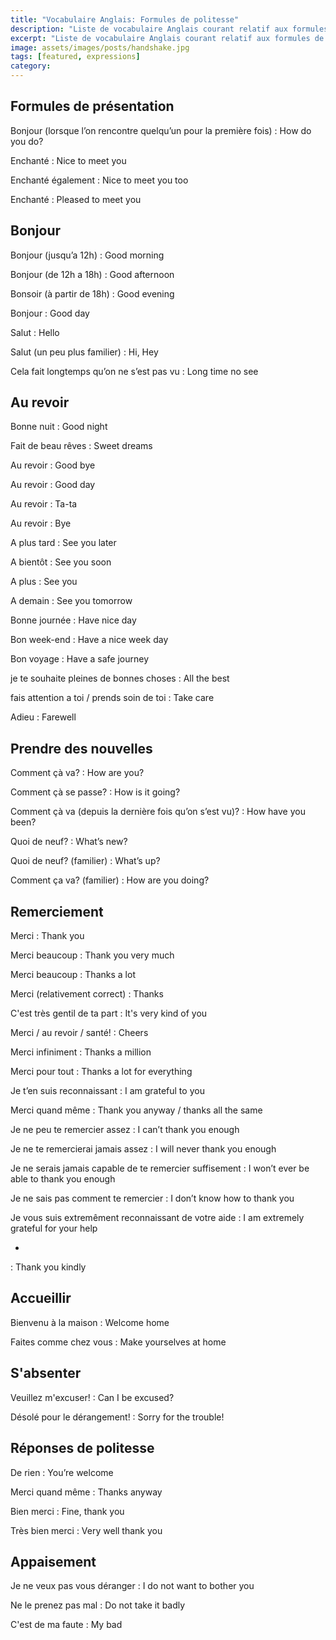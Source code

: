 ```yaml
---
title: "Vocabulaire Anglais: Formules de politesse"
description: "Liste de vocabulaire Anglais courant relatif aux formules de politesse."
excerpt: "Liste de vocabulaire Anglais courant relatif aux formules de politesse."
image: assets/images/posts/handshake.jpg
tags: [featured, expressions]
category:
---
```


## Formules de présentation

Bonjour (lorsque l’on rencontre quelqu’un pour la première fois)
: How do you do?

Enchanté
: Nice to meet you

Enchanté également
: Nice to meet you too

Enchanté
: Pleased to meet you


## Bonjour

Bonjour (jusqu’a 12h)
: Good morning

Bonjour (de 12h a 18h)
: Good afternoon

Bonsoir (à partir de 18h)
: Good evening

Bonjour
: Good day

Salut
: Hello

Salut (un peu plus familier)
: Hi, Hey

Cela fait longtemps qu’on ne s’est pas vu
: Long time no see


## Au revoir

Bonne nuit
: Good night

Fait de beau rêves
: Sweet dreams

Au revoir
: Good bye

Au revoir
: Good day

Au revoir
: Ta-ta

Au revoir
: Bye

A plus tard
: See you later

A bientôt
: See you soon

A plus
: See you

A demain
: See you tomorrow

Bonne journée
: Have nice day

Bon week-end
: Have a nice week day

Bon voyage
: Have a safe journey

je te souhaite pleines de bonnes choses
: All the best

fais attention a toi / prends soin de toi
: Take care

Adieu
: Farewell


## Prendre des nouvelles

Comment çà va?
: How are you?

Comment çà se passe?
: How is it going?

Comment çà va (depuis la dernière fois qu’on s’est vu)?
: How have you been?

Quoi de neuf?
: What’s new?

Quoi de neuf? (familier)
: What’s up?

Comment ça va? (familier)
: How are you doing?


## Remerciement

Merci
: Thank you

Merci beaucoup
: Thank you very much

Merci beaucoup
: Thanks a lot

Merci (relativement correct)
: Thanks

C'est très gentil de ta part
: It's very kind of you

Merci / au revoir / santé!
: Cheers

Merci infiniment
: Thanks a million

Merci pour tout
: Thanks a lot for everything

Je t’en suis reconnaissant
: I am grateful to you

Merci quand même
: Thank you anyway / thanks all the same

Je ne peu te remercier assez
: I can’t thank you enough

Je ne te remercierai jamais assez
: I will never thank you enough

Je ne serais jamais capable de te remercier suffisement
: I won’t ever be able to thank you enough

Je ne sais pas comment te remercier
: I don’t know how to thank you

Je vous suis extremêment reconnaissant de votre aide
: I am extremely grateful for your help

-
: Thank you kindly


## Accueillir

Bienvenu à la maison
: Welcome home

Faites comme chez vous
: Make yourselves at home


## S'absenter

Veuillez m'excuser!
: Can I be excused?

Désolé pour le dérangement!
: Sorry for the trouble!


## Réponses de politesse

De rien
: You’re welcome

Merci quand même
: Thanks anyway

Bien merci
: Fine, thank you

Très bien merci
: Very well thank you


## Appaisement

Je ne veux pas vous déranger
: I do not want to bother you

Ne le prenez pas mal
: Do not take it badly

C'est de ma faute
: My bad
